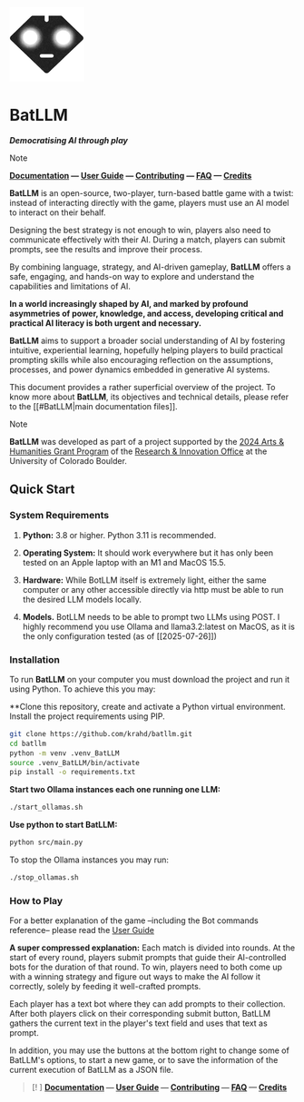 ![alt text](https://github.com/krahd/BatLLM/blob/73db28aefa217d101717c081971deee7a53e9198/docs/attachments/logo-small.png "Bat LLM logo")
# BatLLM
***Democratising AI through play***

> [!NOTE]
> **[Documentation](DOCUMENTATION.md)  &mdash; [User Guide](USER_GUIDE.md)  &mdash; [Contributing](CONTRIBUTING.md)  &mdash; [FAQ](FAQ.md)  &mdash; [Credits](CREDITS.md)** 


**BatLLM** is an open-source, two-player, turn-based battle game with a twist: instead of interacting directly with the game, players must use an AI model to interact on their behalf. 

Designing the best strategy is not enough to win, players also need to communicate effectively with their AI. During a match, players can submit prompts, see the results and improve their process. 

By combining language, strategy, and AI-driven gameplay, **BatLLM** offers a safe, engaging, and hands-on way to explore and understand the capabilities and limitations of AI. 

**In a world increasingly shaped by AI, and marked by profound asymmetries of power, knowledge, and access, developing critical and practical AI literacy is both urgent and necessary.**

**BatLLM** aims to support a broader social understanding of AI by fostering intuitive, experiential learning, hopefully helping players to build practical prompting skills while also encouraging reflection on the assumptions, processes, and power dynamics embedded in generative AI systems.

This document provides a rather superficial overview of the project. To know more about **BatLLM**, its objectives and technical details, please refer to the [[#BatLLM|main documentation files]].

> [!NOTE]
> **BatLLM** was developed as part of a project supported by the [2024 Arts & Humanities Grant Program](https://www.colorado.edu/researchinnovation/2024/05/03/seventeen-arts-humanities-projects-receive-grants-advance-scholarship-research-and) of the [Research & Innovation Office](https://www.colorado.edu/researchinnovation/) at the University of Colorado Boulder.



## Quick Start

### System Requirements

1. **Python:** 3.8 or higher. Python 3.11 is recommended. 

2. **Operating System:** It should work everywhere but it has only been tested on an Apple laptop with an M1 and MacOS 15.5. 

 3. **Hardware:** While BotLLM itself is extremely light, either the same computer or any other accessible directly via http must be able to run the desired LLM models locally.  

 4. **Models.** BotLLM needs to be able to prompt two LLMs using POST. I highly recommend you use Ollama and llama3.2:latest on MacOS, as it is the only configuration tested (as of [[2025-07-26]])


### Installation

To run **BatLLM** on your computer you must download the project and run it using Python. To achieve this you may:

**Clone this repository, create and activate a Python virtual environment. Install the project requirements using PIP.
```bash
git clone https://github.com/krahd/batllm.git
cd batllm
python -m venv .venv_BatLLM
source .venv_BatLLM/bin/activate
pip install -o requirements.txt
```
 
**Start two Ollama instances each one running one LLM:**
```bash
./start_ollamas.sh
```

**Use python to start BatLLM:**
```bash
python src/main.py
```

To stop the Ollama instances you may run:
```bash
./stop_ollamas.sh
```

### How to Play

For a better explanation of the game –including the Bot commands reference– please read the [User Guide](USER_GUIDE.md)

**A super compressed explanation:** Each match is divided into rounds. At the start of every round, players submit prompts that guide their AI-controlled bots for the duration of that round. To win, players need to both come up with a winning strategy and figure out ways to make the AI follow it correctly, solely by feeding it well-crafted prompts.

Each player has a text bot where they can add prompts to their collection. After both players click on their corresponding submit button, BatLLM gathers the current text in the player's text field and uses that text as prompt.

In addition, you may use the buttons at the bottom right to change some of BatLLM's options, to start a new game, or to save the information of the current execution of BatLLM as a JSON file.

>[! ] 
>**[Documentation](DOCUMENTATION.md)  &mdash; [User Guide](USER_GUIDE.md)  &mdash; [Contributing](CONTRIBUTING.md)  &mdash; [FAQ](FAQ.md)  &mdash; [Credits](CREDITS.md)**
